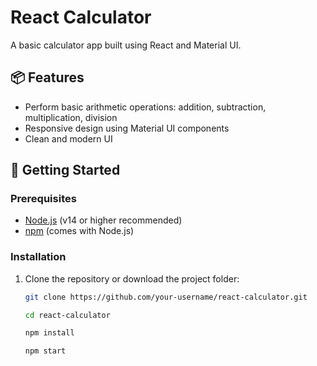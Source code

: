 # React Calculator

A basic calculator app built using React and Material UI.

## 📦 Features

- Perform basic arithmetic operations: addition, subtraction, multiplication, division
- Responsive design using Material UI components
- Clean and modern UI

## 🚀 Getting Started

### Prerequisites

- [Node.js](https://nodejs.org/) (v14 or higher recommended)
- [npm](https://www.npmjs.com/) (comes with Node.js)

### Installation

1. Clone the repository or download the project folder:

   ```bash
   git clone https://github.com/your-username/react-calculator.git

   cd react-calculator

   npm install

   npm start
   ```
